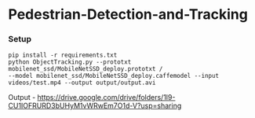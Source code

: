 # Pedestrian-Detection-and-Tracking



### Setup
    pip install -r requirements.txt
    python ObjectTracking.py --prototxt mobilenet_ssd/MobileNetSSD_deploy.prototxt /
    --model mobilenet_ssd/MobileNetSSD_deploy.caffemodel --input videos/test.mp4 --output output/output.avi

Output - https://drive.google.com/drive/folders/1l9-CU1IOFRURD3bUHyM1vWRwEm7O1d-V?usp=sharing

